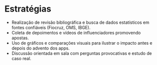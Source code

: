 # Estratégias

- Realização de revisão bibliográfica e busca de dados estatísticos em fontes confiáveis (Fiocruz, OMS, IBGE).
- Coleta de depoimentos e vídeos de influenciadores promovendo apostas.
- Uso de gráficos e comparações visuais para ilustrar o impacto antes e depois do advento dos apps.
- Discussão orientada em sala com perguntas provocativas e estudo de caso real.
